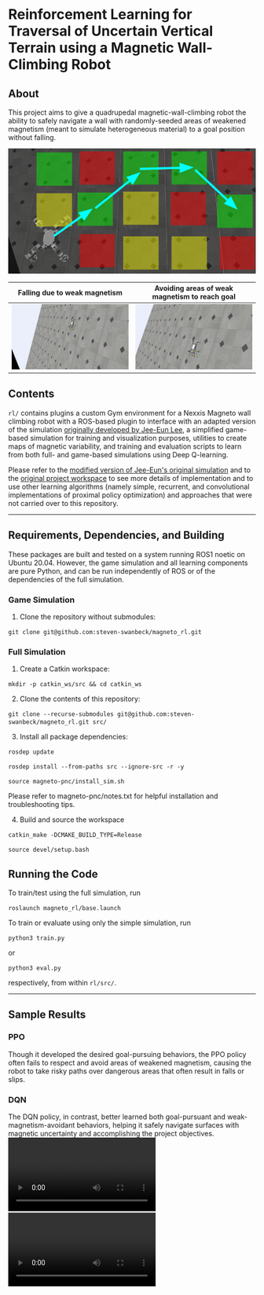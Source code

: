 # Reinforcement Learning for Traversal of Uncertain Vertical Terrain using a Magnetic Wall-Climbing Robot



## About
This project aims to give a quadrupedal magnetic-wall-climbing robot the ability to safely navigate a wall with randomly-seeded areas of weakened magnetism (meant to simulate heterogeneous material) to a goal position without falling.  

![](assets/goal.png)

Falling due to weak magnetism |  Avoiding areas of weak magnetism to reach goal
:-------------------------:|:-------------------------:
![](assets/falling.gif)  |  ![](assets/walking.gif)

## Contents
```rl/``` contains plugins a custom Gym environment for a Nexxis Magneto wall climbing robot with a ROS-based plugin to interface with an adapted version of the simulation [originally developed by Jee-Eun Lee](https://github.com/jeeeunlee/ros-pnc.git), a simplified game-based simulation for training and visualization purposes, utilities to create maps of magnetic variability, and training and evaluation scripts to learn from both full- and game-based simulations using Deep Q-learning.

Please refer to the [modified version of Jee-Eun's original simulation](https://github.com/steven-swanbeck/magneto-pnc.git) and to the [original project workspace](https://github.com/steven-swanbeck/magneto_rl_basic.git) to see more details of implementation and to use other learning algorithms (namely simple, recurrent, and convolutional implementations of proximal policy optimization) and approaches that were not carried over to this repository.  

---

## Requirements, Dependencies, and Building
These packages are built and tested on a system running ROS1 noetic on Ubuntu 20.04. However, the game simulation and all learning components are pure Python, and can be run independently of ROS or of the dependencies of the full simulation.

### Game Simulation
1. Clone the repository without submodules:
```
git clone git@github.com:steven-swanbeck/magneto_rl.git
```

### Full Simulation
1. Create a Catkin workspace:
```
mkdir -p catkin_ws/src && cd catkin_ws
```
2. Clone the contents of this repository:
```
git clone --recurse-submodules git@github.com:steven-swanbeck/magneto_rl.git src/
```

3. Install all package dependencies:
```
rosdep update
```
```
rosdep install --from-paths src --ignore-src -r -y
```
```
source magneto-pnc/install_sim.sh
```
Please refer to magneto-pnc/notes.txt for helpful installation and troubleshooting tips.

4. Build and source the workspace
```
catkin_make -DCMAKE_BUILD_TYPE=Release
```
```
source devel/setup.bash
```

## Running the Code
To train/test using the full simulation, run

```
roslaunch magneto_rl/base.launch
```
To train or evaluate using only the simple simulation, run
```
python3 train.py
```
or
```
python3 eval.py
```
respectively, from within ```rl/src/```.

---

## Sample Results

### PPO
[](https://github.com/steven-swanbeck/magneto_rl/assets/99771915/e71eb0a7-010a-4f5b-82d1-5deb75673722)

Though it developed the desired goal-pursuing behaviors, the PPO policy often fails to respect and avoid areas of weakened magnetism, causing the robot to take risky paths over dangerous areas that often result in falls or slips.

### DQN
[](https://github.com/steven-swanbeck/magneto_rl/assets/99771915/3e2304db-922f-4e7e-9f5a-aecd7f42712f)

The DQN policy, in contrast, better learned both goal-pursuant and weak-magnetism-avoidant behaviors, helping it safely navigate surfaces with magnetic uncertainty and accomplishing the project objectives. 
![](assets/ppo.mp4) 
![](assets/dqn.mp4)
